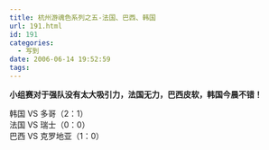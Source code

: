 ```yaml
---
title: 杭州游魂色系列之五-法国、巴西、韩国
url: 191.html
id: 191
categories:
  - 写到
date: 2006-06-14 19:52:59
tags:
---
```


**小组赛对于强队没有太大吸引力，法国无力，巴西皮软，韩国今晨不错！**  
  
韩国 VS 多哥（2：1）  
法国 VS 瑞士（0：0）  
巴西 VS 克罗地亚（1：0）